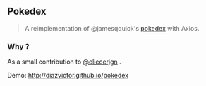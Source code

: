 ## Pokedex

> A reimplementation of @jamesqquick's [pokedex](https://codepen.io/jamesqquick/pen/NWKaNQz)  with Axios.

### Why ?

As a small contribution to [@eliecerjgn](https://t.me/eliecerjgn) .

Demo: <http://diazvictor.github.io/pokedex> 
